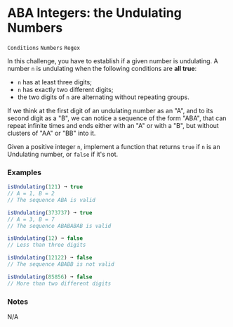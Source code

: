 # ABA Integers: the Undulating Numbers

`Conditions` `Numbers` `Regex`

In this challenge, you have to establish if a given number is undulating. A number `n` is undulating when the following conditions are **all true**:

- `n` has at least three digits;
- `n` has exactly two different digits;
- the two digits of `n` are alternating without repeating groups.

If we think at the first digit of an undulating number as an "A", and to its second digit as a "B", we can notice a sequence of the form "ABA", that can repeat infinite times and ends either with an "A" or with a "B", but without clusters of "AA" or "BB" into it.

Given a positive integer `n`, implement a function that returns `true` if `n` is an Undulating number, or `false` if it's not.

### Examples

```js
isUndulating(121) ➞ true
// A = 1, B = 2
// The sequence ABA is valid

isUndulating(373737) ➞ true
// A = 3, B = 7
// The sequence ABABABAB is valid

isUndulating(12) ➞ false
// Less than three digits

isUndulating(12122) ➞ false
// The sequence ABABB is not valid

isUndulating(85856) ➞ false
// More than two different digits
```

### Notes

N/A

